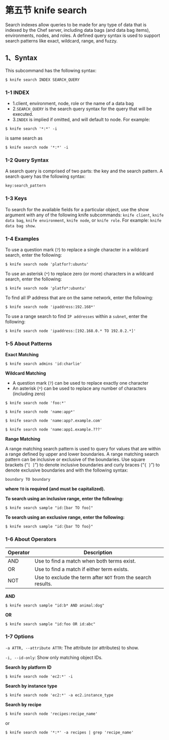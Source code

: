 # **第五节 knife search**

Search indexes allow queries to be made for any type of data that is indexed by the Chef server, including data bags (and data bag items), environments, nodes, and roles. A defined query syntax is used to support search patterns like exact, wildcard, range, and fuzzy. 

## **1、Syntax**

This subcommand has the following syntax:

```
$ knife search INDEX SEARCH_QUERY
```

### **1-1 INDEX**

* 1.client, environment, node, role or the name of a data bag 
* 2.`SEARCH_QUERY` is the search query syntax for the query that will be executed.
* 3.`INDEX` is implied if omitted, and will default to node. For example:

```
$ knife search '*:*' -i
```

is same search as 

```
$ knife search node '*:*' -i
```

### **1-2 Query Syntax**

A search query is comprised of two parts: the key and the search pattern. A search query has the following syntax:

```
key:search_pattern
```

### **1-3 Keys**

To search for the available fields for a particular object, use the show argument with any of the following knife subcommands: `knife client`, `knife data bag`, `knife environment`, `knife node`, or `knife role`. For example: `knife data bag show`.

### **1-4 Examples**

To use a question mark (`?`) to replace a single character in a wildcard search, enter the following:

```
$ knife search node 'platfor?:ubuntu'
```

To use an asterisk (`*`) to replace zero (or more) characters in a wildcard search, enter the following:

```
$ knife search node 'platfo*:ubuntu'
```

To find all IP address that are on the same network, enter the following:

```
$ knife search node 'ipaddress:192.168*'
```

To use a range search to find `IP addresses` within a `subnet`, enter the following:

```
$ knife search node 'ipaddress:[192.168.0.* TO 192.0.2.*]'
```

### **1-5 About Patterns**


**Exact Matching**

```
$ knife search admins 'id:charlie'
```

**Wildcard Matching**

* A question mark (`?`) can be used to replace exactly one character
* An asterisk (`*`) can be used to replace any number of characters (including zero)


```
$ knife search node 'foo:*'
```
```
$ knife search node 'name:app*'
```

```
$ knife search node 'name:app?.example.com'
```
```
$ knife search node 'name:app1.example.???'
```

**Range Matching**

A range matching search pattern is used to query for values that are within a range defined by upper and lower boundaries. A range matching search pattern can be inclusive or exclusive of the boundaries. Use square brackets (“`[ ]`”) to denote inclusive boundaries and curly braces (“`{ }`”) to denote exclusive boundaries and with the following syntax:

```
boundary TO boundary
```

**where `TO` is required (and must be capitalized).**

**To search using an inclusive range, enter the following:**

```
$ knife search sample "id:[bar TO foo]"
```
**To search using an exclusive range, enter the following:**

```
$ knife search sample "id:{bar TO foo}"
```

### **1-6 About Operators**

Operator  | Description
------------- | -------------
AND	 | Use to find a match when both terms exist.
OR	 | Use to find a match if either term exists.
NOT | Use to exclude the term after `NOT` from the search results.

**AND** 

```
$ knife search sample "id:b* AND animal:dog"
```

**OR**

```
$ knife search sample "id:foo OR id:abc"
```

### **1-7 Options**

`-a ATTR, --attribute ATTR`: The attribute (or attributes) to show.


`-i, --id-only`: Show only matching object IDs.

**Search by platform ID**

```
$ knife search node 'ec2:*' -i
```

**Search by instance type**

```
$ knife search node 'ec2:*' -a ec2.instance_type
```


**Search by recipe**

```
$ knife search node 'recipes:recipe_name'
```
or 

```
$ knife search node '*:*' -a recipes | grep 'recipe_name'
```



